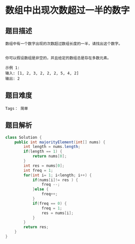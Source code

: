 # 数组中出现次数超过一半的数字

## 题目描述
    数组中有一个数字出现的次数超过数组长度的一半，请找出这个数字。

    
    你可以假设数组是非空的，并且给定的数组总是存在多数元素。

    示例 1:
    输入: [1, 2, 3, 2, 2, 2, 5, 4, 2]
    输出: 2
## 题目难度
    Tags： 简单
## 题目解析
```Java
class Solution {
    public int majorityElement(int[] nums) {
        int length = nums.length;
        if(length == 1) {
            return nums[0];
        }
        int res = nums[0];
        int freq = 1;
        for(int i= 1; i<length; i++) {
            if(nums[i]!= res ) {
                freq --;
            }else {
                freq++;
            }
            if(freq == 0) {
                freq = 1;
                res = nums[i];
            }
        }
        return res;
    }
}
```